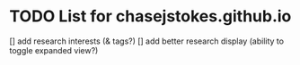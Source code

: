 # TODO List for chasejstokes.github.io

[] add research interests (& tags?)
[] add better research display (ability to toggle expanded view?)